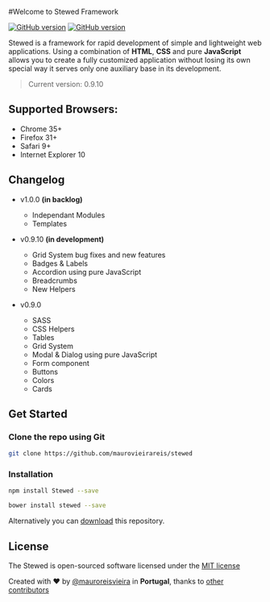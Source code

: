 #Welcome to Stewed Framework 

[![GitHub version](https://dl.dropboxusercontent.com/u/83653088/version.svg)](https://github.com/maurovieirareis/stewed)
[![GitHub version](https://dl.dropboxusercontent.com/u/83653088/npm.svg)](https://github.com/maurovieirareis/stewed)

Stewed is a framework for rapid development of simple and lightweight web applications.
Using a combination of **HTML**, **CSS** and pure **JavaScript** allows you to create a fully customized application without losing its own special way it serves only one auxiliary base in its development.

> Current version: 0.9.10

## Supported Browsers:
- Chrome 35+
- Firefox 31+
- Safari 9+
- Internet Explorer 10

## Changelog
- v1.0.0 **(in backlog)**
	- Independant Modules
	- Templates

- v0.9.10 **(in development)**
	- Grid System bug fixes and new features
	- Badges & Labels
	- Accordion using pure JavaScript
	- Breadcrumbs
	- New Helpers

- v0.9.0
	- SASS
	- CSS Helpers
	- Tables 
	- Grid System
	- Modal & Dialog using pure JavaScript
	- Form component
	- Buttons
	- Colors
	- Cards

## Get Started

### Clone the repo using Git

```bash
git clone https://github.com/maurovieirareis/stewed
```

### Installation

```bash
npm install Stewed --save
```

```bash
bower install stewed --save
```

Alternatively you can [download](https://codeload.github.com/maurovieirareis/stewed/zip/master)
this repository.

## License

The Stewed is open-sourced software licensed under the [MIT license](http://opensource.org/licenses/MIT)

Created with ♥️ by [@mauroreisvieira](https://twitter.com/mauroreisvieira) in **Portugal**,
thanks to [other contributors](https://github.com/maurovieirareis/stewed/graphs/contributors)

